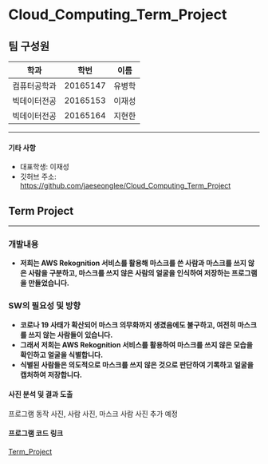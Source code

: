 # Cloud_Computing_Term_Project

## 팀 구성원

|학과|학번|이름| 
|-----|----|-----|
|컴퓨터공학과|20165147|유병학|
|빅데이터전공|20165153|이재성|
|빅데이터전공|20165164|지현한|

---------------
#### 기타 사항
- 대표학생: 이재성
- 깃허브 주소: https://github.com/jaeseonglee/Cloud_Computing_Term_Project



## Term Project
---------
### 개발내용
- __저희는 AWS Rekognition 서비스를 활용해 마스크를 쓴 사람과 마스크를 쓰지 않은 사람을 구분하고, 마스크를 쓰지 않은 사람의 얼굴을 인식하여 저장하는 프로그램을 만들었습니다.__

### SW의 필요성 및 방향
- __코로나 19 사태가 확산되어 마스크 의무화까지 생겼음에도 불구하고, 여전히 마스크를 쓰지 않는 사람들이 있습니다.__
- __그래서 저희는 AWS Rekognition 서비스를 활용하여 마스크를 쓰지 않은 모습을 확인하고 얼굴을 식별합니다.__
- __식별된 사람들은 의도적으로 마스크를 쓰지 않은 것으로 판단하여 기록하고 얼굴을 캡처하여 저장합니다.__

#### 사진 분석 및 결과 도출
프로그램 동작 사진, 사람 사진, 마스크 사람 사진 추가 예정






#### 프로그램 코드 링크
[Term_Project](https://github.com/jaeseonglee/Cloud_Computing_Term_Project/blob/main/CloudComputing_project.py) 
